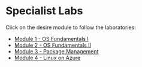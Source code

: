 # Specialist Labs

Click on the desire module to follow the laboratories: 
-  [Module 1 - OS Fundamentals I](https://github.com/mitchcr/specialist/blob/main/OS_Fundamentals_I/OS%20Fundamentals%20I.md)
-  [Module 2 - OS Fundamentals II](https://github.com/mitchcr/specialist/blob/main/OS_Fundamentals_II/OS%20Fundamentals%20II.md)
-  [Module 3 - Package Management](https://github.com/mitchcr/specialist/blob/main/Package_Management/Package%20Management.md)
-  [Module 4 - Linux on Azure](https://github.com/mitchcr/specialist/blob/main/Linux_on_Azure/Linux%20on%20Azure.md)
